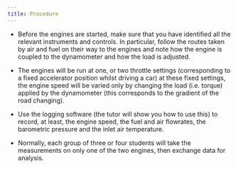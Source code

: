 ```yaml
---
title: Procedure
---
```


- Before the engines are started, make sure that you have identified all the relevant instruments and controls. In particular, follow the routes taken by air and fuel on their way to the engines and note how the engine is coupled to the dynamometer and how the load is adjusted.

- The engines will be run at one, or two throttle settings (corresponding to a fixed accelerator position whilst driving a car) at these fixed settings, the engine speed will be varied only by changing the load (i.e. torque) applied by the dynamometer (this corresponds to the gradient of the road changing).

- Use the logging software (the tutor will show you how to use this) to record, at least, the engine speed, the fuel and air flowrates, the barometric pressure and the inlet air temperature.

- Normally, each group of three or four students will take the measurements on only one of the two engines, then exchange data for analysis.